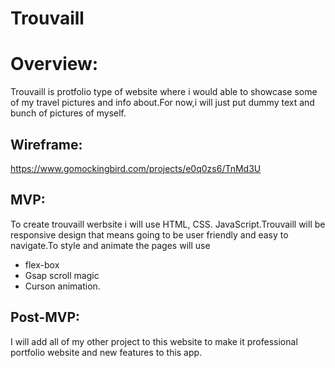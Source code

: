 # Trouvaill
# Overview: 
Trouvaill is protfolio type of website where i would able to showcase some of my travel pictures and info about.For now,i will just put dummy text and bunch of pictures of myself.


## Wireframe:
https://www.gomockingbird.com/projects/e0q0zs6/TnMd3U

## MVP: 
To create trouvaill werbsite i will use HTML, CSS. JavaScript.Trouvaill will be responsive design that means going to be user friendly and easy to navigate.To style and animate the pages will use 
- flex-box 
- Gsap scroll magic
- Curson animation.


## Post-MVP: 
I will add all of my other project to this website to make it professional portfolio website and new features to this app.